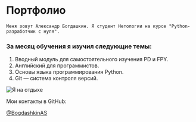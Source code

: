 # Портфолио

    Меня зовут Александр Богдашкин. Я студент Нетологии на курсе "Python-разработчик с нуля".

### За месяц обучения я изучил следующие темы:

1. Вводный модуль для самостоятельного изучения PD и FPY.
2. Английский для программистов.
3. Основы языка программирования Python.
4. Git — система контроля версий.

![Я на отдыхе](IMG_20220805_221713.jpg)

Мои контакты в GitHub: 

[@BogdashkinAS](https://github.com/BogdashkinAS)

